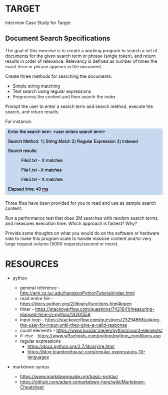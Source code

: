 # TARGET
Interview Case Study for Target

## Document Search Specifications

The goal of this exercise is to create a working program to search a set of documents for the given search term or phrase (single token), and return results in order of relevance. 
Relevancy is defined as number of times the exact term or phrase appears in the document. 

Create three methods for searching the documents: 
- Simple string matching
- Text search using regular expressions
- Preprocess the content and then search the index

Prompt the user to enter a search term and search method, execute the search, and return results.

For instance:

![Output Example](/ExampleOutput.jpg "Output Example")

Three files have been provided for you to read and use as sample search content.

Run a performance test that does 2M searches with random search terms, and measures execution time. Which approach is fastest? Why?

Provide some thoughts on what you would do on the software or hardware side to make this program scale to handle massive content and/or very large request volume (5000 requests/second or more). 


# RESOURCES
- python
    - general reference - http://anh.cs.luc.edu/handsonPythonTutorial/index.html
    - read entire file - https://docs.python.org/2/library/functions.html#open
    - timer - https://stackoverflow.com/questions/7421641/measuring-elapsed-time-in-python/13261556
    - input loop - https://stackoverflow.com/questions/23294658/asking-the-user-for-input-until-they-give-a-valid-response
    - count elements - https://www.lucidar.me/en/python/count-elements/
    - if-else - https://www.w3schools.com/python/python_conditions.asp
    - regular expressions
        - https://docs.python.org/2.7/library/re.html
        - https://blog.teamtreehouse.com/regular-expressions-10-languages
        
- markdown syntax
    - https://www.markdownguide.org/basic-syntax/
    - https://github.com/adam-p/markdown-here/wiki/Markdown-Cheatsheet

